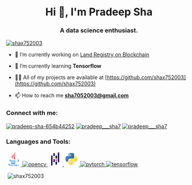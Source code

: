<h1 align="center">Hi 👋, I'm Pradeep Sha</h1>
<h3 align="center">A data science enthusiast.</h3>

<p align="left"> <a href="https://github.com/ryo-ma/github-profile-trophy"><img src="https://github-profile-trophy.vercel.app/?username=shax752003" alt="shax752003" /></a> </p>

- 🔭 I’m currently working on [Land Registry on Blockchain](https://github.com/shax752003/Land-Registry-on-Blockchain)

- 🌱 I’m currently learning **Tensorflow**

- 👨‍💻 All of my projects are available at [https://github.com/shax752003](https://github.com/shax752003)

- 📫 How to reach me **sha7052003@gmail.com**

<h3 align="left">Connect with me:</h3>
<p align="left">
<a href="https://linkedin.com/in/pradeep-sha-654b44252" target="blank"><img align="center" src="https://raw.githubusercontent.com/rahuldkjain/github-profile-readme-generator/master/src/images/icons/Social/linked-in-alt.svg" alt="pradeep-sha-654b44252" height="30" width="40" /></a>
<a href="https://instagram.com/pradeep___sha7" target="blank"><img align="center" src="https://raw.githubusercontent.com/rahuldkjain/github-profile-readme-generator/master/src/images/icons/Social/instagram.svg" alt="pradeep___sha7" height="30" width="40" /></a>
<a href="https://www.leetcode.com/pradeep___sha7" target="blank"><img align="center" src="https://raw.githubusercontent.com/rahuldkjain/github-profile-readme-generator/master/src/images/icons/Social/leet-code.svg" alt="pradeep___sha7" height="30" width="40" /></a>
</p>

<h3 align="left">Languages and Tools:</h3>
<p align="left"> <a href="https://www.java.com" target="_blank" rel="noreferrer"> <img src="https://raw.githubusercontent.com/devicons/devicon/master/icons/java/java-original.svg" alt="java" width="40" height="40"/> </a> <a href="https://opencv.org/" target="_blank" rel="noreferrer"> <img src="https://www.vectorlogo.zone/logos/opencv/opencv-icon.svg" alt="opencv" width="40" height="40"/> </a> <a href="https://pandas.pydata.org/" target="_blank" rel="noreferrer"> <img src="https://raw.githubusercontent.com/devicons/devicon/2ae2a900d2f041da66e950e4d48052658d850630/icons/pandas/pandas-original.svg" alt="pandas" width="40" height="40"/> </a> <a href="https://www.python.org" target="_blank" rel="noreferrer"> <img src="https://raw.githubusercontent.com/devicons/devicon/master/icons/python/python-original.svg" alt="python" width="40" height="40"/> </a> <a href="https://pytorch.org/" target="_blank" rel="noreferrer"> <img src="https://www.vectorlogo.zone/logos/pytorch/pytorch-icon.svg" alt="pytorch" width="40" height="40"/> </a> <a href="https://www.tensorflow.org" target="_blank" rel="noreferrer"> <img src="https://www.vectorlogo.zone/logos/tensorflow/tensorflow-icon.svg" alt="tensorflow" width="40" height="40"/> </a> </p>

<p>&nbsp;<img align="center" src="https://github-readme-stats.vercel.app/api?username=shax752003&show_icons=true&locale=en" alt="shax752003" /></p>
